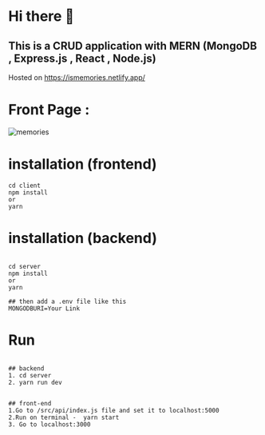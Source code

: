 ﻿# Hi there 👋
## This is a CRUD application with MERN (MongoDB , Express.js , React , Node.js)
Hosted on https://ismemories.netlify.app/
# Front Page :
![memories](https://user-images.githubusercontent.com/59229608/101070245-4a852000-35c5-11eb-89b6-b5b23e91e366.png)



# installation (frontend)
```
cd client
npm install 
or
yarn
```

# installation (backend)
```

cd server
npm install 
or
yarn

## then add a .env file like this 
MONGODBURI=Your Link

```

# Run
```

## backend
1. cd server
2. yarn run dev


## front-end
1.Go to /src/api/index.js file and set it to localhost:5000
2.Run on terminal -  yarn start
3. Go to localhost:3000

```